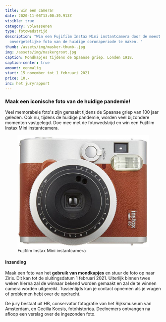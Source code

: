 ```yaml
---
title: win een camera!
date: 2020-11-06T13:00:39.913Z
visible: true
category: volwassenen
type: fotowedstrijd
description: "Win een Fujifilm Instax Mini instantcamera door de meest
  onvergetelijke foto van de huidige coronaperiode te maken. "
thumb: /assets/img/masker-thumb-.jpg
img: /assets/img/maskergroot.jpg
caption: Mondkapjes tijdens de Spaanse griep. Londen 1918.
caption-center: true
amount: eenmalig
start: 15 november tot 1 februari 2021
price: 10,-
inc: het juryrapport
---
```

### Maak een iconische foto van de huidige pandemie!

Veel memorabele foto's zijn gemaakt tijdens de Spaanse griep van 100 jaar geleden. Ook nu, tijdens de huidige pandemie, worden veel bijzondere momenten vastgelegd. Doe mee met de fotowedstrijd en win een Fujifilm Instax Mini instantcamera.

<figure class="w-80 mxw-350">
    <img src="/assets/img/instax.jpg" alt="Fujifilm Instax Mini" />
    <figcaption>Fujifilm Instax Mini instantcamera</figcaption>
</figure>

#### Inzending

Maak een foto van het **gebruik van mondkapjes** en stuur de foto op naar Ziris. Dit kan tot de sluitingsdatum 1 februari 2021. Uiterlijk binnen twee weken hierna zal de winnaar bekend worden gemaakt en zal de te winnen camera worden uitgereikt. Tussentijds kan je contact opnemen als je vragen of problemen hebt over de opdracht.

De jury bestaat uit HB, conservator fotografie van het Rijksmuseum van Amsterdam, en Cecilia Kocsis, fotohistorica. Deelnemers ontvangen na afloop een verslag over de ingezonden foto.